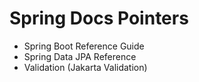 # Spring Docs Pointers

- Spring Boot Reference Guide
- Spring Data JPA Reference
- Validation (Jakarta Validation)
